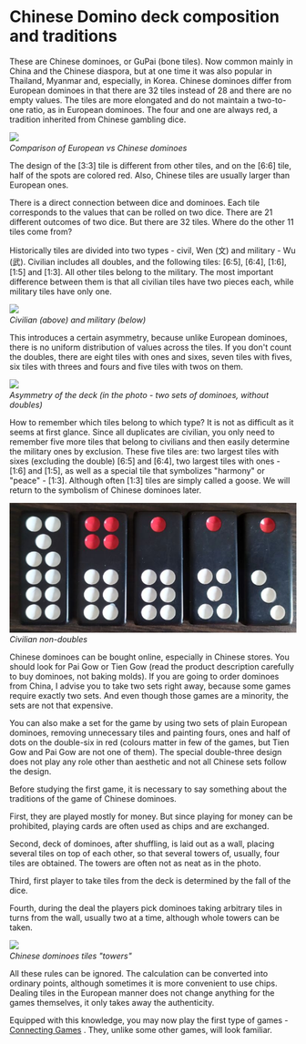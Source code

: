 # Chinese Domino deck composition and traditions

These are Chinese dominoes, or GuPai (bone tiles). Now common mainly in China and the Chinese diaspora, but at one time it was also popular in Thailand, Myanmar and, especially, in Korea. Chinese dominoes differ from European dominoes in that there are 32 tiles instead of 28 and there are no empty values. The tiles are more elongated and do not maintain a two-to-one ratio, as in European dominoes. The four and one are always red, a tradition inherited from Chinese gambling dice. 

![](/docs/assets/images/gupai/ch-europe-3-1.jpg)  
_Comparison of European vs Chinese dominoes_

The design of the [3:3] tile is different from other tiles, and on the [6:6] tile, half of the spots are colored red. Also, Chinese tiles are usually larger than European ones. 

There is a direct connection between dice and dominoes. Each tile corresponds to the values that can be rolled on two dice. There are 21 different outcomes of two dice. But there are 32 tiles. Where do the other 11 tiles come from? 

Historically tiles are divided into two types - civil, Wen (文) and military - Wu (武). Civilian includes all doubles, and the following tiles: [6:5], [6:4], [1:6], [1:5] and [1:3]. All other tiles belong to the military. The most important difference between them is that all civilian tiles have two pieces each, while military tiles have only one. 

![](/docs/assets/images/gupai/wu-wen-3.jpg)  
_Civilian (above) and military (below)_

This introduces a certain asymmetry, because unlike European dominoes, there is no uniform distribution of values across the tiles. If you don't count the doubles, there are eight tiles with ones and sixes, seven tiles with fives, six tiles with threes and fours and five tiles with twos on them. 

![](/docs/assets/images/gupai/asymetry-2.jpg)  
_Asymmetry of the deck (in the photo - two sets of dominoes, without doubles)_

How to remember which tiles belong to which type? It is not as difficult as it seems at first glance. Since all duplicates are civilian, you only need to remember five more tiles that belong to civilians and then easily determine the military ones by exclusion. These five tiles are: two largest tiles with sixes (excluding the double) [6:5] and [6:4], two largest tiles with ones - [1:6] and [1:5], as well as a special tile that symbolizes "harmony" or "peace" - [1:3]. Although often [1:3] tiles are simply called a goose. We will return to the symbolism of Chinese dominoes later. 

![](/docs/assets/images/gupai/wen-non-doubles.jpg)  
_Civilian non-doubles_

Chinese dominoes can be bought online, especially in Chinese stores. You should look for Pai Gow or Tien Gow (read the product description carefully to buy dominoes, not baking molds). If you are going to order dominoes from China, I advise you to take two sets right away, because some games require exactly two sets. And even though those games are a minority, the sets are not that expensive. 

You can also make a set for the game by using two sets of plain European dominoes, removing unnecessary tiles and painting fours, ones and half of dots on the double-six in red (colours matter in few of the games, but Tien Gow and Pai Gow are not one of them). The special double-three design does not play any role other than aesthetic and not all Chinese sets follow the design. 

Before studying the first game, it is necessary to say something about the traditions of the game of Chinese dominoes. 

First, they are played mostly for money. But since playing for money can be prohibited, playing cards are often used as chips and are exchanged. 

Second, deck of dominoes, after shuffling, is laid out as a wall, placing several tiles on top of each other, so that several towers of, usually, four tiles are obtained. The towers are often not as neat as in the photo. 

Third, first player to take tiles from the deck is determined by the fall of the dice. 

Fourth, during the deal the players pick dominoes taking arbitrary tiles in turns from the wall, usually two at a time, although whole towers can be taken. 

![](/docs/assets/images/gupai/stacks-2.jpg)  
_Chinese dominoes tiles "towers"_

All these rules can be ignored. The calculation can be converted into ordinary points, although sometimes it is more convenient to use chips. Dealing tiles in the European manner does not change anything for the games themselves, it only takes away the authenticity. 

Equipped with this knowledge, you may now play the first type of games - [Connecting Games](/gupai/connecting-games.html) . They, unlike some other games, will look familiar. 

